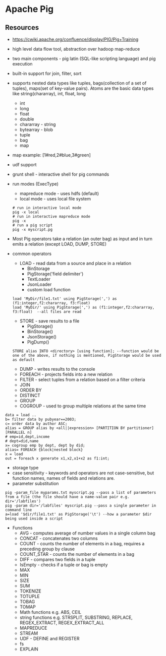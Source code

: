 # Apache Pig
## Resources
- https://cwiki.apache.org/confluence/display/PIG/Pig+Training

- high level data flow tool, abstraction over hadoop map-reduce
- two main components - pig latin (SQL-like scripting language) and pig execution
- built-in support for join, filter, sort
- supports nested data types like tuples, bags(collection of a set of tuples), maps(set of key-value pairs). Atoms are the basic data types like string(chararray), int, float, long
  - int
  - long
  - float
  - double
  - chararray - string
  - bytearray - blob
  - tuple
  - bag
  - map
- map example: [1#red,2#blue,3#green]
- udf support
- grunt shell - interactive shell for pig commands
- run modes (ExecType)
  - mapreduce mode - uses hdfs (default)
  - local mode - uses local file system
  ```
  # run in interactive local mode 
  pig -x local
  # run in interactive mapreduce mode
  pig -x
  # run a pig script
  pig -x myscript.pg
  ```
- Most Pig operators take a relation (an outer bag) as input and in turn emits a relation (except LOAD, DUMP, STORE)
- common operators
  - LOAD - read data from a source and place in a relation
    - BinStorage
    - PigStorage('field delimiter')
    - TextLoader
    - JsonLoader
    - custom load function
  ```
  load 'MyDir/file1.txt' using PigStorage(',') as (f1:integer,f2:chararray, f3:float)
  load 'MyDir/' using PigStorage(',') as (f1:integer,f2:chararray, f3:float)  --all files are read
  ```
  - STORE - save results to a file
    - PigStorage()
    - BinStorage()
    - JsonStorage()
    - PigDump()
  ```
  STORE alias INTO <directory> [using function]; --function would be one of the above, if nothing is mentioned, PigStorage would be used as default
  ```
  - DUMP - writes results to the console
  - FOREACH - projects fields into a new relation
  - FILTER - select tuples from a relation based on a filter criteria
  - JOIN
  - ORDER BY
  - DISTINCT
  - GROUP
  - COGROUP - used to group multiple relations at the same time
```
data = load ..
b= filter data by pubyear==2003;
c= order data by author ASC;
alias = GROUP alias by <all||expression> [PARTITION BY partitioner][PARALLEL n]
# emp=id,dept,income
# dept=did,name
x= cogroup emp by dept, dept by did;
alias= FOREACH {block|nested block}
x = load
out = foreach x generate x1,x2,x1+x2 as f1:int;
```
- storage type
- case sensitivity - keywords and operators are not case-sensitive, but function names, names of fields and relations are.
- parameter substitution
```
pig -param_file myparams.txt myscript.pg --pass a list of parameters from a file (the file should have a name-value pair e.g. dir='/labfiles')
pig -param dir='/labfiles' myscript.pig --pass a single parameter in command line
a=load '$dir/file1.txt' as PigStorage('\t') --how a parameter $dir being used inside a script

```
- Functions
  - AVG - computes average of number values in a single column bag
  - CONCAT - concatenates two columns
  - COUNT - counts the number of elements in a bag, requires a preceding group by clause
  - COUNT_STAR - counts the number of elements in a bag
  - DIFF - compares two fields in a tuple
  - IsEmpty - checks if a tuple or bag is empty
  - MAX
  - MIN
  - SIZE
  - SUM
  - TOKENIZE
  - TOTUPLE
  - TOBAG
  - TOMAP
  - Math functions e.g. ABS, CEIL
  - string functions e.g. STRSPLIT, SUBSTRING, REPLACE, REGEX_EXTRACT, REGEX_EXTRACT_ALL
  - MAPREDUCE
  - STREAM
  - UDF - DEFINE and REGISTER
  - fs
  - EXPLAIN
  

